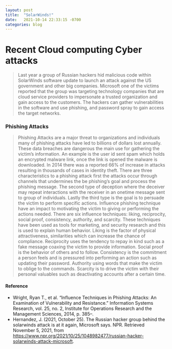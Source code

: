 ```yaml
---
layout: post
title:  "SolarWinds!"
date:   2021-10-14 22:33:15 -0700
categories: blog
---
```

# Recent Cloud computing Cyber attacks
> Last year a group of Russian hackers hid malicious code within SolarWinds software update to launch an attack against the US government and other big companies. Microsoft one of the victims reported that the group was targeting technology companies that are cloud service providers to impersonate a trusted organization and gain access to the customers. The hackers can gather vulnerabilities in the software and use phishing, and password spray to gain access the target networks. 
### Phishing Attacks
> Phishing Attacks are a major threat to organizations and individuals many of phishing attacks have led to billions of dollars lost annually. These data breaches are dangerous the main use for gathering the victim’s information. An example is the user id sent spam which holds an encrypted malware link, once the link is opened the malware is downloaded. In 2014 there was a reported 66% of increase in attacks resulting in thousands of cases in identity theft. There are three characteristics to a phishing attack first the attacks occur through channels that undermines the be phishing’s goal and process the phishing message. The second type of deception where the deceiver may repeat interactions with the receiver in an onetime message sent to group of individuals. Lastly the third type is the goal is to persuade the victim to perform specific actions. 
> Influence phishing technique have an impact to motivating the victim to giving or performing the actions needed. There are six influence techniques: liking, reciprocity, social proof, consistency, authority, and scarcity. These techniques have been used as tools for marketing, and security research and this is used to explain human behavior. Liking is the factor of physical attractiveness, similarities which can increase the chance of compliance. Reciprocity uses the tendency to repay in kind such as a fake message coaxing the victim to provide information. Social proof is the behavior of others and to follow. Consistency is the commitment a person feels and is pressured into performing an action such as updating their password. Authority using words that make the victim to oblige to the commands. Scarcity is to drive the victim with their personal valuables such as deactivating accounts after a certain time.  

#### Reference
* Wright, Ryan T., et al. “Influence Techniques in Phishing Attacks: An Examination of Vulnerability and Resistance.” Information Systems Research, vol. 25, no. 2, Institute for Operations Research and the Management Sciences, 2014, p. 385–.
* Hernandez, J. (2021, October 25). The Russian hacker group behind the solarwinds attack is at it again, Microsoft says. NPR. Retrieved November 5, 2021, from https://www.npr.org/2021/10/25/1048982477/russian-hacker-solarwinds-attack-microsoft. 